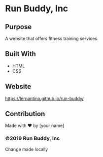 # Run Buddy, Inc

## Purpose
A website that offers fitness training services. 

## Built With
* HTML
* CSS

## Website
https://lernantino.github.io/run-buddy/

## Contribution
Made with ❤️ by [your name]

### ©️2019 Run Buddy, Inc 
Change made locally